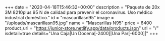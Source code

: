 +++
date = "2020-04-18T15:46:32+00:00"
description = "Paquete de 20x 3M 8210plus 95 N de calidad para prevenir el coronavirus. Uso médico industrial doméstico."
id = "mascarillasn95"
image = "/uploads/mascarillasn95.jpg"
name = "Mascarillas N95"
price = 6400
product_url = "https://junior-store.netlify.app/data/products.json"
url = "/"
isdetail=true
details="Una Caja|Un Docena[-2400]|Una Par[-6000]|"
+++
